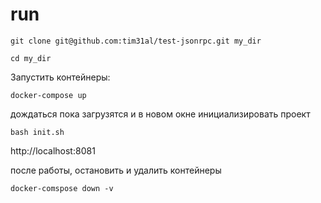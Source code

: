 # run

```git clone git@github.com:tim31al/test-jsonrpc.git my_dir```

```cd my_dir```

Запустить контейнеры:

```docker-compose up```

дождаться пока загрузятся и в новом окне инициализировать проект

```bash init.sh```

http://localhost:8081

после работы, остановить и удалить контейнеры

```docker-comspose down -v```
